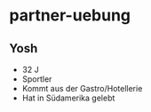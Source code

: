 # partner-uebung

## Yosh
 * 32 J 
 * Sportler
 * Kommt aus der Gastro/Hotellerie
 * Hat in Südamerika gelebt

 
